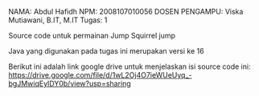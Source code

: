 NAMA: Abdul Hafidh
NPM: 2008107010056
DOSEN PENGAMPU: Viska Mutiawani, B.IT, M.IT
Tugas: 1

Source code untuk permainan Jump Squirrel jump

Java yang digunakan pada tugas ini merupakan versi ke 16

Berikut ini adalah link google drive untuk menjelaskan isi source code ini:
 https://drive.google.com/file/d/1wL2Oj4O7ieWUeUyq_-bgJMwiqEyIDY0b/view?usp=sharing